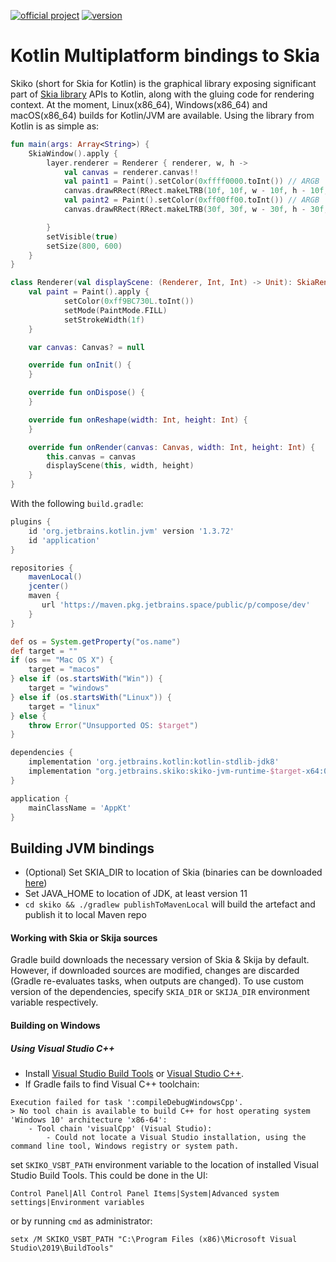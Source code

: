 [![official project](http://jb.gg/badges/official.svg)](https://confluence.jetbrains.com/display/ALL/JetBrains+on+GitHub)
[![version](https://img.shields.io/badge/dynamic/json.svg?color=orange&label=latest%20version&query=%24.tag_name&url=https%3A%2F%2Fgithub.com%2FJetBrains%2Fskiko%2Freleases%2Flatest)](https://github.com/JetBrains/skiko/releases/latest)
# Kotlin Multiplatform bindings to Skia #

Skiko (short for Skia for Kotlin) is the graphical library exposing significant part
of [Skia library](https://skia.org) APIs to Kotlin, along with the gluing code for rendering context.
At the moment, Linux(x86_64), Windows(x86_64) and macOS(x86_64) builds for Kotlin/JVM are available.
Using the library from Kotlin is as simple as:
```kotlin
fun main(args: Array<String>) {
    SkiaWindow().apply {
        layer.renderer = Renderer { renderer, w, h ->
            val canvas = renderer.canvas!!
            val paint1 = Paint().setColor(0xffff0000.toInt()) // ARGB
            canvas.drawRRect(RRect.makeLTRB(10f, 10f, w - 10f, h - 10f, 5f), paint1)
            val paint2 = Paint().setColor(0xff00ff00.toInt()) // ARGB
            canvas.drawRRect(RRect.makeLTRB(30f, 30f, w - 30f, h - 30f, 10f), paint2)

        }
        setVisible(true)
        setSize(800, 600)
    }
}

class Renderer(val displayScene: (Renderer, Int, Int) -> Unit): SkiaRenderer {
    val paint = Paint().apply {
            setColor(0xff9BC730L.toInt())
            setMode(PaintMode.FILL)
            setStrokeWidth(1f)
    }

    var canvas: Canvas? = null

    override fun onInit() {
    }

    override fun onDispose() {
    }

    override fun onReshape(width: Int, height: Int) {
    }

    override fun onRender(canvas: Canvas, width: Int, height: Int) {
        this.canvas = canvas
        displayScene(this, width, height)
    }
}
```
With the following `build.gradle`:
```groovy
plugins {
    id 'org.jetbrains.kotlin.jvm' version '1.3.72'
    id 'application'
}

repositories {
    mavenLocal()
    jcenter()
    maven {
       url 'https://maven.pkg.jetbrains.space/public/p/compose/dev'
    }
}

def os = System.getProperty("os.name")
def target = ""
if (os == "Mac OS X") {
    target = "macos"
} else if (os.startsWith("Win")) {
    target = "windows"
} else if (os.startsWith("Linux")) {
    target = "linux"
} else {
    throw Error("Unsupported OS: $target")
}

dependencies {
    implementation 'org.jetbrains.kotlin:kotlin-stdlib-jdk8'
    implementation "org.jetbrains.skiko:skiko-jvm-runtime-$target-x64:0.1.21"
}

application {
    mainClassName = 'AppKt'
}
```

## Building JVM bindings

* (Optional) Set SKIA_DIR to location of Skia (binaries can be downloaded 
[here](https://bintray.com/beta/#/jetbrains/skija/Skia?tab=files))
* Set JAVA_HOME to location of JDK, at least version 11
* `cd skiko && ./gradlew publishToMavenLocal` will build the artefact and publish it to local Maven repo

#### Working with Skia or Skija sources

Gradle build downloads the necessary version of Skia & Skija by default.
However, if downloaded sources are modified, changes are discarded (Gradle
re-evaluates tasks, when outputs are changed).
To use custom version of the dependencies, specify `SKIA_DIR` or `SKIJA_DIR` environment variable
respectively.

#### Building on Windows

##### Using Visual Studio C++
* Install [Visual Studio Build Tools](https://visualstudio.microsoft.com/visual-cpp-build-tools/) or
[Visual Studio C++](https://visualstudio.microsoft.com/vs/features/cplusplus/).
* If Gradle fails to find Visual C++ toolchain:
```
Execution failed for task ':compileDebugWindowsCpp'.
> No tool chain is available to build C++ for host operating system 'Windows 10' architecture 'x86-64':
    - Tool chain 'visualCpp' (Visual Studio):
        - Could not locate a Visual Studio installation, using the command line tool, Windows registry or system path.
```
set `SKIKO_VSBT_PATH` environment variable to the location of installed Visual Studio Build Tools. 
This could be done in the UI:
```
Control Panel|All Control Panel Items|System|Advanced system settings|Environment variables
```
or by running `cmd` as administrator:
```
setx /M SKIKO_VSBT_PATH "C:\Program Files (x86)\Microsoft Visual Studio\2019\BuildTools"
```
